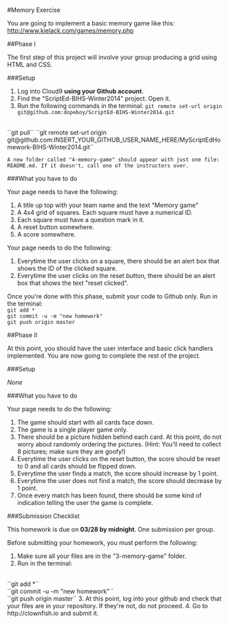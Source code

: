 #Memory Exercise

You are going to implement a basic memory game like this: http://www.kielack.com/games/memory.php

##Phase I

The first step of this project will involve your group producing a grid using HTML and CSS.

###Setup

1. Log into Cloud9 **using your Github account**.
2. Find the "ScriptEd-BIHS-Winter2014" project. Open it.
3. Run the following commands in the terminal: 
  ``git remote set-url origin git@github.com:dopeboy/ScriptEd-BIHS-Winter2014.git``
  <br/>
  ``git pull``
  ``git remote set-url origin git@github.com:INSERT_YOUR_GITHUB_USER_NAME_HERE/MyScriptEdHomework-BIHS-Winter2014.git``

    A new folder called "4-memory-game" should appear with just one file: README.md. If it doesn't, call one of the instructors over.
 
###What you have to do

Your page needs to have the following:

1. A title up top with your team name and the text "Memory game" 
2. A 4x4 grid of squares. Each square must have a numerical ID.
3. Each square must have a question mark in it.
4. A reset button somewhere.
5. A score somewhere.

Your page needs to do the following:

1. Everytime the user clicks on a square, there should be an alert box that shows the ID of the clicked square.
2. Everytime the user clicks on the reset button, there should be an alert box that shows the text "reset clicked".

Once you're done with this phase, submit your code to Github only. Run in the terminal: 
  <br/>
  ``git add *``
  <br/>
  ``git commit -u -m "new homework"``
  <br/>
  ``git push origin master``


##Phase II

At this point, you should have the user interface and basic click handlers implemented. You are now going to complete the rest of the project.

###Setup

*None*

###What you have to do

Your page needs to do the following:

1. The game should start with all cards face down.
2. The game is a single player game only.
2. There should be a picture hidden behind each card. At this point, do not worry about randomly ordering the pictures. (Hint: You'll need to collect 8 pictures; make sure they are goofy!)
2. Everytime the user clicks on the reset button, the score should be reset to 0 and all cards should be flipped down.
3. Everytime the user finds a match, the score should increase by 1 point.
4. Everytime the user does not find a match, the score should decrease by 1 point.
5. Once every match has been found, there should be some kind of indication telling the user the game is complete.
 
###Submission Checklist

This homework is due on **03/28 by midnight**. One submission per group.

Before submitting your homework, you must perform the following:

1. Make sure all your files are in the "3-memory-game" folder.
2. Run in the terminal: 
  <br/>
  ``git add *``
  <br/>
  ``git commit -u -m "new homework"``
  <br/>
  ``git push origin master``
3. At this point, log into your github and check that your files are in your repository. If they're not, do not proceed.
4. Go to http://clownfish.io and submit it.

